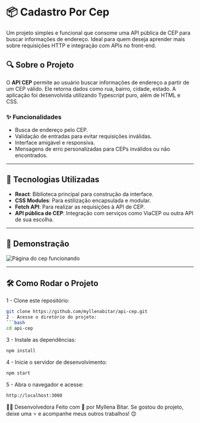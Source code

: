 
# 📦 Cadastro Por Cep

Um projeto simples e funcional que consome uma API pública de CEP para buscar informações de endereço. Ideal para quem deseja aprender mais sobre requisições HTTP e integração com APIs no front-end.

## 🔍 Sobre o Projeto

O **API CEP** permite ao usuário buscar informações de endereço a partir de um CEP válido. Ele retorna dados como rua, bairro, cidade, estado. A aplicação foi desenvolvida utilizando Typescript puro, além de HTML e CSS.

### ✨ Funcionalidades

- Busca de endereço pelo CEP.
- Validação de entradas para evitar requisições inválidas.
- Interface amigável e responsiva.
- Mensagens de erro personalizadas para CEPs inválidos ou não encontrados.

---

## 🚀 Tecnologias Utilizadas

- **React**: Biblioteca principal para construção da interface.
- **CSS Modules**: Para estilização encapsulada e modular.
- **Fetch API**: Para realizar as requisições à API de CEP.
- **API pública de CEP**: Integração com serviços como ViaCEP ou outra API de sua escolha.

---

## 📸 Demonstração

<img src="https://github.com/user-attachments/assets/cfda99d6-3083-45cb-8a96-ba9d36d95c6a" alt="Página do cep funcionando">


---

## 🛠️ Como Rodar o Projeto

1 - Clone este repositório:

   ```bash
   git clone https://github.com/myllenabitar/api-cep.git
2 - Acesse o diretório do projeto:
   ```bash
cd api-cep
   ```
3 - Instale as dependências:
   ```bash
npm install
   ```
4 - Inicie o servidor de desenvolvimento:
   ```bash
npm start
   ```
5 - Abra o navegador e acesse:
   ```bash
http://localhost:3000
````

👩‍💻 Desenvolvedora
Feito com 💜 por Myllena Bitar.
Se gostou do projeto, deixe uma ⭐ e acompanhe meus outros trabalhos! 😊
